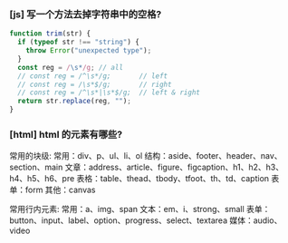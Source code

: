 ### [js] 写一个方法去掉字符串中的空格?

```js
function trim(str) {
  if (typeof str !== "string") {
    throw Error("unexpected type");
  }
  const reg = /\s*/g; // all
  // const reg = /^\s*/g;       // left
  // const reg = /\s*$/g;       // right
  // const reg = /^\s*|\s*$/g;  // left & right
  return str.replace(reg, "");
}
```

### [html] html 的元素有哪些?

常用的块级:
常用：div、p、ul、li、ol
结构：aside、footer、header、nav、section、main
文章：address、article、figure、figcaption、h1、h2、h3、h4、h5、h6、pre
表格：table、thead、tbody、tfoot、th、td、caption
表单：form
其他：canvas

常用行内元素:
常用：a、img、span
文本：em、i、strong、small
表单：button、input、label、option、progress、select、textarea
媒体：audio、video
